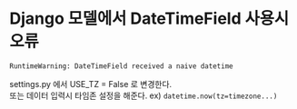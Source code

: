 # Django 모델에서 DateTimeField 사용시 오류
```
RuntimeWarning: DateTimeField received a naive datetime 
```

settings.py 에서 USE_TZ = False 로 변경한다.  
또는 데이터 입력시 타임존 설정을 해준다.
ex) `datetime.now(tz=timezone...)`
